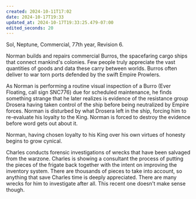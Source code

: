 ```yaml
---
created: 2024-10-11T17:02
date: 2024-10-17T19:33
updated_at: 2024-10-17T19:33:25.479-07:00
edited_seconds: 20
---
```

Sol, Neptune, Commercial, 77th year, Revision 6.

Norman builds and repairs commercial Burros, the spacefaring cargo ships that connect mankind's colonies. Few people truly appreciate the vast quantities of goods and data these carry between worlds. Burros often deliver to war torn ports defended by the swift Empire Prowlers.

As Norman is performing a routine visual inspection of a Burro (Ever Floating, call sign SNC776) due for scheduled maintenance, he finds something strange that he later realizes is evidence of the resistance group Drosera having taken control of the ship before being neutralized by Empire forces. Norman is disturbed by what Drosera left in the ship, forcing him to re-evaluate his loyalty to the King. Norman is forced to destroy the evidence before word gets out about it.

Norman, having chosen loyalty to his King over his own virtues of honesty begins to grow cynical.

Charles conducts forensic investigations of wrecks that have been salvaged from the warzone. Charles is showing a consultant the process of putting the pieces of the frigate back together with the intent on improving the inventory system. There are thousands of pieces to take into account, so anything that save Charles time is deeply appreciated. There are many wrecks for him to investigate after all. This recent one doesn't make sense though.